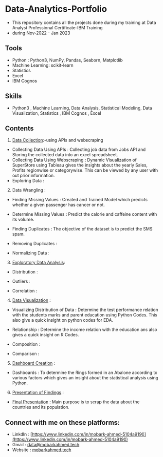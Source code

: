 # Data-Analytics-Portfolio
- This repository contains all the projects done during my training at Data Analyst Professional Certificate-IBM Training 
- during Nov-2022 - Jan 2023
## Tools
- Python : Python3, NumPy, Pandas, Seaborn, Matplotlib
- Machine Learning: scikit-learn
- Statistics
- Excel
- IBM Cognos
## Skills
- Python3 , Machine Learning, Data Analysis, Statistical Modeling, Data Visualization, Statistics , IBM Cognos , Excel
## Contents
1. [Data Collection]():-using APIs and webscraping

- Collecting Data Using APIs : Collecting job data from Jobs API and Storing the collected data into an excel spreadsheet.
- Collecting Data Using Webscraping : Dynamic Visualization of SuperStore using Tableau gives the insights about the yearly Sales, Profits regionwise or categorywise. This can be viewed by any user with out prior information.
- Exploring Data : 
2. Data Wrangling :

- Finding Missing Values : Created and Trained Model which predicts whether a given passenger has cancer or not.

- Determine Missing Values : Predict the calorie and caffeine content with its volume.

- Finding Duplicates : The objective of the dataset is to predict the SMS spam.

- Removing Duplicates : 

- Normalizing Data : 

3. [Exploratory Data Analysis]():
- Distribution : 

- Outliers : 

- Correlation : 

4. [Data Visualization]() : 

- Visualizing Distribution of Data : Determine the test performance relation with the students marks and parent education using Python Codes. This also give a quick insight on python codes for EDA.

- Relationship : Determine the income relation with the education ans also gives a quick insight on R Codes.

- Composition : 

- Comparison :

5. [Dashboard Creation]() :

- Dashboards : To determine the Rings formed in an Abalone according to various factors which gives an insight about the statistical analysis using Python.

6. [Presentation of Findings]() :

- [Final Presentation]() : Main purpose is to scrap the data about the countries and its population.
## Connect with me on these platforms:
- LinkdIn : [https://www.linkedin.com/in/mobark-ahmed-5104a9190](https://www.linkedin.com/in/mobark-ahmed-5104a9190)
- Gmail :  [data@mobarkahmed.tech](mailto:data@mobarkahmed.tech)
- Website : [mobarkahmed.tech](https://www.mobarkahmed.tech)
